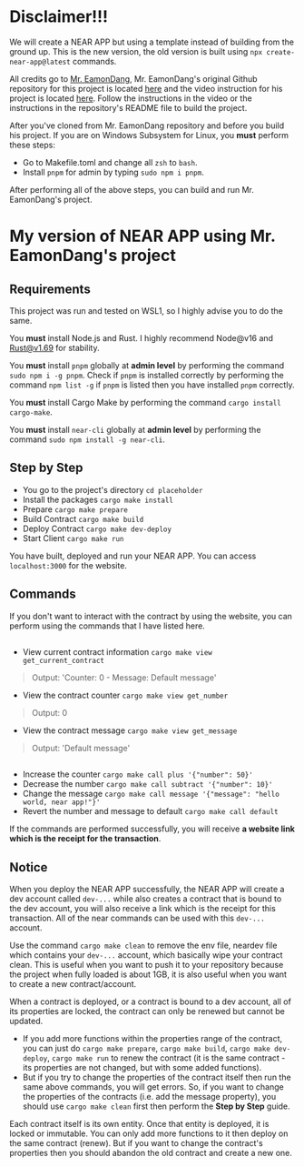 # Disclaimer!!!

We will create a NEAR APP but using a template instead of building from the ground up. This is the new version, the old version is built using `npx create-near-app@latest` commands.

All credits go to [Mr. EamonDang](https://github.com/eamondang), Mr. EamonDang's original Github repository for this project is located [here](https://github.com/eamondang/started-near-app/) and the video instruction for his project is located [here](https://youtu.be/E8UQnfDC-pA). Follow the instructions in the video or the instructions in the repository's README file to build the project.

After you've cloned from Mr. EamonDang repository and before you build his project. If you are on Windows Subsystem for Linux, you **must** perform these steps:
- Go to Makefile.toml and change all `zsh` to `bash`.
- Install `pnpm` for admin by typing `sudo npm i pnpm`.

After performing all of the above steps, you can build and run Mr. EamonDang's project.

# My version of NEAR APP using Mr. EamonDang's project

## Requirements

This project was run and tested on WSL1, so I highly advise you to do the same. 

You **must** install Node.js and Rust. I highly recommend Node@v16 and Rust@v1.69 for stability.

You **must** install `pnpm` globally at **admin level** by performing the command `sudo npm i -g pnpm`. Check if `pnpm` is installed correctly by performing the command `npm list -g` if `pnpm` is listed then you have installed `pnpm` correctly. 

You **must** install Cargo Make by performing the command `cargo install cargo-make`.

You **must** install `near-cli` globally at **admin level** by performing the command `sudo npm install -g near-cli`.

## Step by Step

- You go to the project's directory
`cd placeholder`
- Install the packages
`cargo make install`
- Prepare
`cargo make prepare`
- Build Contract
`cargo make build`
- Deploy Contract
`cargo make dev-deploy`
- Start Client
`cargo make run`

You have built, deployed and run your NEAR APP. You can access `localhost:3000` for the website.

## Commands

If you don't want to interact with the contract by using the website, you can perform using the commands that I have listed here.

##

- View current contract information
`cargo make view get_current_contract`
> Output: 'Counter: 0 - Message: Default message'
- View the contract counter
`cargo make view get_number`
> Output: 0
- View the contract message
`cargo make view get_message`
> Output: 'Default message'

##

- Increase the counter
`cargo make call plus '{"number": 50}'`
- Decrease the number
`cargo make call subtract '{"number": 10}'`
- Change the message
`cargo make call message '{"message": "hello world, near app!"}'`
- Revert the number and message to default
`cargo make call default`

If the commands are performed successfully, you will receive **a website link which is the receipt for the transaction**.

##

## Notice

When you deploy the NEAR APP successfully, the NEAR APP will create a dev account called `dev-...` while also creates a contract that is bound to the dev account, you will also receive a link which is the receipt for this transaction. All of the near commands can be used with this `dev-...` account.

Use the command `cargo make clean` to remove the env file, neardev file which contains your `dev-...` account, which basically wipe your contract clean. This is useful when you want to push it to your repository because the project when fully loaded is about 1GB, it is also useful when you want to create a new contract/account.

When a contract is deployed, or a contract is bound to a dev account, all of its properties are locked, the contract can only be renewed but cannot be updated. 
- If you add more functions within the properties range of the contract, you can just do `cargo make prepare`, `cargo make build`, `cargo make dev-deploy`, `cargo make run` to renew the contract (it is the same contract - its properties are not changed, but with some added functions). 
- But if you try to change the properties of the contract itself then run the same above commands, you will get errors. So, if you want to change the properties of the contracts (i.e. add the message property), you should use `cargo make clean` first then perform the **Step by Step** guide.

Each contract itself is its own entity. Once that entity is deployed, it is locked or immutable. You can only add more functions to it then deploy on the same contract (renew). But if you want to change the contract's properties then you should abandon the old contract and create a new one.